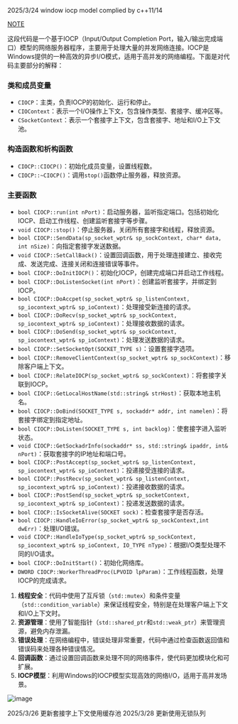 2025/3/24
window iocp model complied by c++11/14

[NOTE](NOTE.md)


这段代码是一个基于IOCP（Input/Output Completion Port，输入/输出完成端口）模型的网络服务器程序，主要用于处理大量的并发网络连接。IOCP是Windows提供的一种高效的异步I/O模式，适用于高并发的网络编程。下面是对代码主要部分的解释：

### 类和成员变量
- `CIOCP`：主类，负责IOCP的初始化、运行和停止。
- `CIOContext`：表示一个I/O操作上下文，包含操作类型、套接字、缓冲区等。
- `CSocketContext`：表示一个套接字上下文，包含套接字、地址和I/O上下文池。

### 构造函数和析构函数
- `CIOCP::CIOCP()`：初始化成员变量，设置线程数。
- `CIOCP::~CIOCP()`：调用`stop()`函数停止服务器，释放资源。

### 主要函数
- `bool CIOCP::run(int nPort)`：启动服务器，监听指定端口。包括初始化IOCP、启动工作线程、创建监听套接字等步骤。
- `void CIOCP::stop()`：停止服务器，关闭所有套接字和线程，释放资源。
- `bool CIOCP::SendData(sp_socket_wptr& sp_sockContext, char* data, int nSize)`：向指定套接字发送数据。
- `void CIOCP::SetCallBack()`：设置回调函数，用于处理连接建立、接收完成、发送完成、连接关闭和连接错误等事件。
- `bool CIOCP::DoInitIOCP()`：初始化IOCP，创建完成端口并启动工作线程。
- `bool CIOCP::DoListenSocket(int nPort)`：创建监听套接字，并绑定到IOCP。
- `bool CIOCP::DoAccpet(sp_socket_wptr& sp_listenContext, sp_iocontext_wptr& sp_ioContext)`：处理接受新连接的请求。
- `bool CIOCP::DoRecv(sp_socket_wptr& sp_sockContext, sp_iocontext_wptr& sp_ioContext)`：处理接收数据的请求。
- `bool CIOCP::DoSend(sp_socket_wptr& sp_sockContext, sp_iocontext_wptr& sp_ioContext)`：处理发送数据的请求。
- `bool CIOCP::SetSocketOpt(SOCKET_TYPE s)`：设置套接字选项。
- `bool CIOCP::RemoveClientContext(sp_socket_wptr& sp_sockContext)`：移除客户端上下文。
- `bool CIOCP::RelateIOCP(sp_socket_wptr& sp_sockContext)`：将套接字关联到IOCP。
- `bool CIOCP::GetLocalHostName(std::string& strHost)`：获取本地主机名。
- `bool CIOCP::DoBind(SOCKET_TYPE s, sockaddr* addr, int namelen)`：将套接字绑定到指定地址。
- `bool CIOCP::DoListen(SOCKET_TYPE s, int backlog)`：使套接字进入监听状态。
- `void CIOCP::GetSockadrInfo(sockaddr* ss, std::string& ipaddr, int& nPort)`：获取套接字的IP地址和端口号。
- `bool CIOCP::PostAccept(sp_socket_wptr& sp_listenContext, sp_iocontext_wptr& sp_ioContext)`：投递接受连接的请求。
- `bool CIOCP::PostRecv(sp_socket_wptr& sp_listenContext, sp_iocontext_wptr& sp_ioContext)`：投递接收数据的请求。
- `bool CIOCP::PostSend(sp_socket_wptr& sp_socketContext, sp_iocontext_wptr& sp_ioContext)`：投递发送数据的请求。
- `bool CIOCP::IsSocketAlive(SOCKET sock)`：检查套接字是否存活。
- `bool CIOCP::HandleIoError(sp_socket_wptr& sp_sockContext,int dwErr)`：处理I/O错误。
- `void CIOCP::HandleIoType(sp_socket_wptr& sp_sockContext, sp_iocontext_wptr& sp_ioContext, IO_TYPE nType)`：根据I/O类型处理不同的I/O请求。
- `bool CIOCP::DoInitStart()`：初始化网络库。
- `DWORD CIOCP::WorkerThreadProc(LPVOID lpParam)`：工作线程函数，处理IOCP的完成请求。

 
1. **线程安全**：代码中使用了互斥锁（`std::mutex`）和条件变量（`std::condition_variable`）来保证线程安全，特别是在处理客户端上下文和I/O上下文时。
2. **资源管理**：使用了智能指针（`std::shared_ptr`和`std::weak_ptr`）来管理资源，避免内存泄漏。
3. **错误处理**：在网络编程中，错误处理非常重要，代码中通过检查函数返回值和错误码来处理各种错误情况。
4. **回调函数**：通过设置回调函数来处理不同的网络事件，使代码更加模块化和可扩展。
5. **IOCP模型**：利用Windows的IOCP模型实现高效的网络I/O，适用于高并发场景。

 ![image](https://github.com/user-attachments/assets/0cff1f45-1ba5-4895-9dc2-a064bdce85fc)

 2025/3/26  更新套接字上下文使用缓存池
 2025/3/28  更新使用无锁队列

